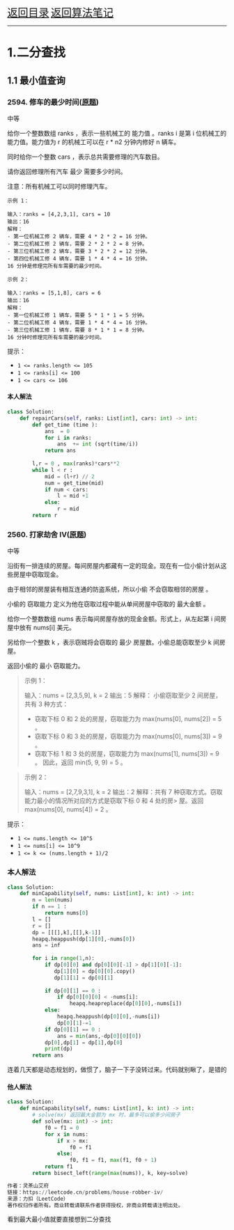 
<font size="5">[返回目录](../../目录.md)</font>
<font size="5">[返回算法笔记](../../算法.md/##7.二分查找)</font>
____
# 1.二分查找

## 1.1 最小值查询
### 2594. 修车的最少时间([原题](https://leetcode.cn/problems/minimum-time-to-repair-cars/description/))

中等

给你一个整数数组 ranks ，表示一些机械工的 能力值 。ranks i 是第 i 位机械工的能力值。能力值为 r 的机械工可以在 r * n2 分钟内修好 n 辆车。

同时给你一个整数 cars ，表示总共需要修理的汽车数目。

请你返回修理所有汽车 最少 需要多少时间。

注意：所有机械工可以同时修理汽车。

 

    示例 1：

    输入：ranks = [4,2,3,1], cars = 10
    输出：16
    解释：
    - 第一位机械工修 2 辆车，需要 4 * 2 * 2 = 16 分钟。
    - 第二位机械工修 2 辆车，需要 2 * 2 * 2 = 8 分钟。
    - 第三位机械工修 2 辆车，需要 3 * 2 * 2 = 12 分钟。
    - 第四位机械工修 4 辆车，需要 1 * 4 * 4 = 16 分钟。
    16 分钟是修理完所有车需要的最少时间。
>

    示例 2：

    输入：ranks = [5,1,8], cars = 6
    输出：16
    解释：
    - 第一位机械工修 1 辆车，需要 5 * 1 * 1 = 5 分钟。
    - 第二位机械工修 4 辆车，需要 1 * 4 * 4 = 16 分钟。
    - 第三位机械工修 1 辆车，需要 8 * 1 * 1 = 8 分钟。
    16 分钟时修理完所有车需要的最少时间。
 

提示：

* `1 <= ranks.length <= 105`
* `1 <= ranks[i] <= 100`
* `1 <= cars <= 106`

#### 本人解法
```python
class Solution:
    def repairCars(self, ranks: List[int], cars: int) -> int:
        def get_time (time ):
            ans  = 0 
            for i in ranks:
                ans  += int (sqrt(time/i))
            return ans 
        
        l,r = 0 , max(ranks)*cars**2
        while l < r :
            mid = (l+r) // 2
            num = get_time(mid)
            if num < cars:
                l = mid +1
            else:
                r = mid 
        return r 
```

                
### 2560. 打家劫舍 IV([原题](https://leetcode.cn/problems/house-robber-iv/description/))

中等

沿街有一排连续的房屋。每间房屋内都藏有一定的现金。现在有一位小偷计划从这些房屋中窃取现金。

由于相邻的房屋装有相互连通的防盗系统，所以小偷 不会窃取相邻的房屋 。

小偷的 窃取能力 定义为他在窃取过程中能从单间房屋中窃取的 最大金额 。

给你一个整数数组 nums 表示每间房屋存放的现金金额。形式上，从左起第 i 间房屋中放有 nums[i] 美元。

另给你一个整数 k ，表示窃贼将会窃取的 最少 房屋数。小偷总能窃取至少 k 间房屋。

返回小偷的 最小 窃取能力。

 

> 示例 1：
> 
> 输入：nums = [2,3,5,9], k = 2
> 输出：5
> 解释：
> 小偷窃取至少 2 间房屋，共有 3 种方式：
> - 窃取下标 0 和 2 处的房屋，窃取能力为 max(nums[0], nums[2]) = 5 。
> - 窃取下标 0 和 3 处的房屋，窃取能力为 max(nums[0], nums[3]) = 9 。
> - 窃取下标 1 和 3 处的房屋，窃取能力为 max(nums[1], nums[3]) = 9 。
> 因此，返回 min(5, 9, 9) = 5 。
 
> 示例 2：
> 
> 输入：nums = [2,7,9,3,1], k = 2
> 输出：2
> 解释：共有 7 种窃取方式。窃取能力最小的情况所对应的方式是窃取下标 0 和 4 处的房> 屋。返回 max(nums[0], nums[4]) = 2 。
 

提示：

- `1 <= nums.length <= 10^5`
- `1 <= nums[i] <= 10^9`
- `1 <= k <= (nums.length + 1)/2`

### 本人解法
```python
class Solution:
    def minCapability(self, nums: List[int], k: int) -> int:
        n = len(nums)
        if n == 1 :
            return nums[0]
        l = []
        r = []
        dp = [[[],k],[[],k-1]] 
        heapq.heappush(dp[1][0],-nums[0]) 
        ans = inf 
        
        for i in range(1,n):
            if dp[0][0] and dp[0][0][-1] > dp[1][0][-1]:
               dp[1][0] = dp[0][0].copy()
               dp[1][1] = dp[0][1]
            
            if dp[0][1] == 0 :
                if dp[0][0][0] < -nums[i]:
                    heapq.heapreplace(dp[0][0],-nums[i])
            else:
                heapq.heappush(dp[0][0],-nums[i]) 
                dp[0][1]-=1 
            if dp[0][1] == 0 : 
                ans = min(ans,-dp[0][0][0])
            dp[0],dp[1] = dp[1],dp[0]
            print(dp)
        return ans
```
连着几天都是动态规划的，做惯了，脑子一下子没转过来。代码就别瞅了，是错的

#### 他人解法
```python
class Solution:
    def minCapability(self, nums: List[int], k: int) -> int:
        # solve(mx) 返回最大金额为 mx 时，最多可以偷多少间房子
        def solve(mx: int) -> int:
            f0 = f1 = 0
            for x in nums:
                if x > mx:
                    f0 = f1
                else:
                    f0, f1 = f1, max(f1, f0 + 1)
            return f1
        return bisect_left(range(max(nums)), k, key=solve)

作者：灵茶山艾府
链接：https://leetcode.cn/problems/house-robber-iv/
来源：力扣（LeetCode）
著作权归作者所有。商业转载请联系作者获得授权，非商业转载请注明出处。
```
看到最大最小值就要直接想到二分查找